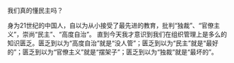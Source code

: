 我们真的懂民主吗？

身为21世纪的中国人，自以为从小接受了最先进的教育，批判“独裁”、“官僚主义”，崇尚“民主”、“高度自治”。
直到今天我才意识到我们在组织管理上是多么的知识匮乏。匮乏到以为“高度自治”就是“没人管”；匮乏到以为“民主”就是“最好的”；匮乏到以为“官僚主义”就是“摆架子”；匮乏到以为“独裁”就是“最坏的”。